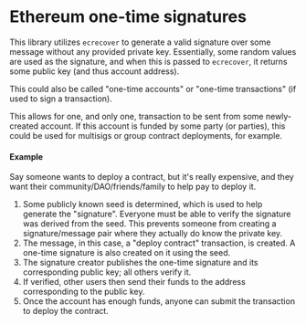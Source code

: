 # Ethereum one-time signatures

This library utilizes `ecrecover` to generate a valid signature over some message without any provided private key. Essentially, some random values are used as the signature, and when this is passed to `ecrecover`, it returns some public key (and thus account address).

This could also be called "one-time accounts" or "one-time transactions" (if used to sign a transaction).

This allows for one, and only one, transaction to be sent from some newly-created account. If this account is funded by some party (or parties), this could be used for multisigs or group contract deployments, for example.

#### Example 
Say someone wants to deploy a contract, but it's really expensive, and they want their community/DAO/friends/family to help pay to deploy it.

1. Some publicly known seed is determined, which is used to help generate the "signature". Everyone must be able to verify the signature was derived from the seed. This prevents someone from creating a signature/message pair where they actually do know the private key.
2. The message, in this case, a "deploy contract" transaction, is created. A one-time signature is also created on it using the seed.
3. The signature creator publishes the one-time signature and its corresponding public key; all others verify it.
4. If verified, other users then send their funds to the address corresponding to the public key.
5. Once the account has enough funds, anyone can submit the transaction to deploy the contract.

